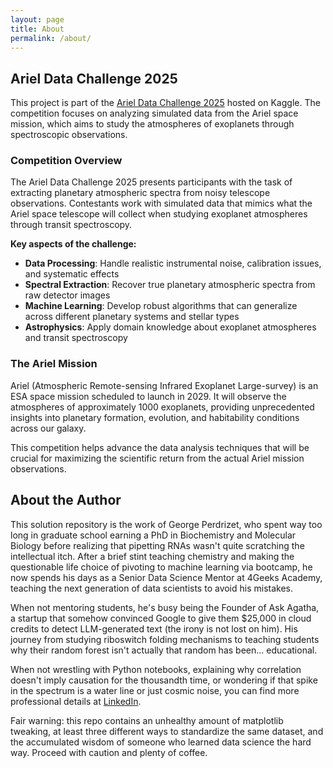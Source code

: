 ```yaml
---
layout: page
title: About
permalink: /about/
---
```


## Ariel Data Challenge 2025

This project is part of the [Ariel Data Challenge 2025](https://www.kaggle.com/competitions/ariel-data-challenge-2025) hosted on Kaggle. The competition focuses on analyzing simulated data from the Ariel space mission, which aims to study the atmospheres of exoplanets through spectroscopic observations.

### Competition Overview

The Ariel Data Challenge 2025 presents participants with the task of extracting planetary atmospheric spectra from noisy telescope observations. Contestants work with simulated data that mimics what the Ariel space telescope will collect when studying exoplanet atmospheres through transit spectroscopy.

**Key aspects of the challenge:**
- **Data Processing**: Handle realistic instrumental noise, calibration issues, and systematic effects
- **Spectral Extraction**: Recover true planetary atmospheric spectra from raw detector images
- **Machine Learning**: Develop robust algorithms that can generalize across different planetary systems and stellar types
- **Astrophysics**: Apply domain knowledge about exoplanet atmospheres and transit spectroscopy

### The Ariel Mission

Ariel (Atmospheric Remote-sensing Infrared Exoplanet Large-survey) is an ESA space mission scheduled to launch in 2029. It will observe the atmospheres of approximately 1000 exoplanets, providing unprecedented insights into planetary formation, evolution, and habitability conditions across our galaxy.

This competition helps advance the data analysis techniques that will be crucial for maximizing the scientific return from the actual Ariel mission observations.

## About the Author

This solution repository is the work of George Perdrizet, who spent way too long in graduate school earning a PhD in Biochemistry and Molecular Biology before realizing that pipetting RNAs wasn't quite scratching the intellectual itch. After a brief stint teaching chemistry and making the questionable life choice of pivoting to machine learning via bootcamp, he now spends his days as a Senior Data Science Mentor at 4Geeks Academy, teaching the next generation of data scientists to avoid his mistakes.

When not mentoring students, he's busy being the Founder of Ask Agatha, a startup that somehow convinced Google to give them $25,000 in cloud credits to detect LLM-generated text (the irony is not lost on him). His journey from studying riboswitch folding mechanisms to teaching students why their random forest isn't actually that random has been... educational.

When not wrestling with Python notebooks, explaining why correlation doesn't imply causation for the thousandth time, or wondering if that spike in the spectrum is a water line or just cosmic noise, you can find more professional details at [LinkedIn](https://www.linkedin.com/in/gperdrizet).

Fair warning: this repo contains an unhealthy amount of matplotlib tweaking, at least three different ways to standardize the same dataset, and the accumulated wisdom of someone who learned data science the hard way. Proceed with caution and plenty of coffee.